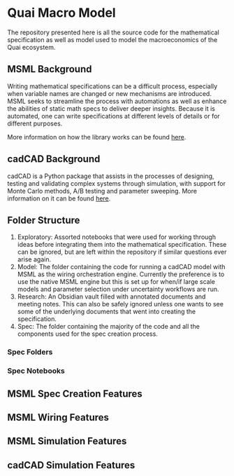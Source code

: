 # Quai Macro Model

The repository presented here is all the source code for the mathematical specification as well as model used to model the macroeconomics of the Quai ecosystem.

## MSML Background

Writing mathematical specifications can be a difficult process, especially when variable names are changed or new mechanisms are introduced. MSML seeks to streamline the process with automations as well as enhance the abilities of static math specs to deliver deeper insights. Because it is automated, one can write specifications at different levels of details or for different purposes.

More information on how the library works can be found [here](https://github.com/BlockScience/MSML).

## cadCAD Background

cadCAD is a Python package that assists in the processes of designing, testing and validating complex systems through simulation, with support for Monte Carlo methods, A/B testing and parameter sweeping. More information on it can be found [here](https://github.com/cadCAD-org/cadCAD).

## Folder Structure

1. Exploratory: Assorted notebooks that were used for working through ideas before integrating them into the mathematical specification. These can be ignored, but are left within the repository if similar questions ever arise again.
2. Model: The folder containing the code for running a cadCAD model with MSML as the wiring orchestration engine. Currently the preference is to use the native MSML engine but this is set up for when/if large scale models and parameter selection under uncertainty workflows are run.
3. Research: An Obsidian vault filled with annotated documents and meeting notes. This can also be safely ignored unless one wants to see some of the underlying documents that went into creating the specification.
4. Spec: The folder containing the majority of the code and all the components used for the spec creation process.

### Spec Folders

### Spec Notebooks

## MSML Spec Creation Features

## MSML Wiring Features

## MSML Simulation Features

## cadCAD Simulation Features